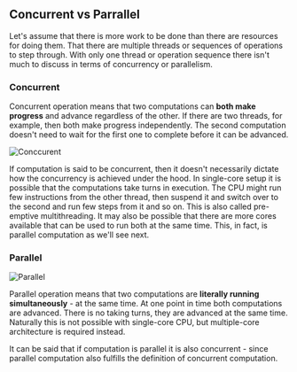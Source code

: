 ## Concurrent vs Parrallel

Let's assume that there is more work to be done than there are resources for doing them. That there are multiple threads or sequences of operations to step through. With only one thread or operation sequence there isn't much to discuss in terms of concurrency or parallelism.

### Concurrent

Concurrent operation means that two computations can **both make progress** and advance regardless of the other. If there are two threads, for example, then both make progress independently. The second computation doesn't need to wait for the first one to complete before it can be advanced.

![Conccurent](https://rawgit.com/khandz/til/master/programming/principles_and_concepts/img/concurrent-1.svg)

If computation is said to be concurrent, then it doesn't necessarily dictate how the concurrency is achieved under the hood. In single-core setup it is possible that the computations take turns in execution. The CPU might run few instructions from the other thread, then suspend it and switch over to the second and run few steps from it and so on. This is also called pre-emptive multithreading. It may also be possible that there are more cores available that can be used to run both at the same time. This, in fact, is parallel computation as we'll see next.


### Parallel

![Parallel](https://rawgit.com/khandz/til/master/programming/principles_and_concepts/img/parallel-1.svg)

Parallel operation means that two computations are **literally running simultaneously** - at the same time. At one point in time both computations are advanced. There is no taking turns, they are advanced at the same time. Naturally this is not possible with single-core CPU, but multiple-core architecture is required instead.

It can be said that if computation is parallel it is also concurrent - since parallel computation also fulfills the definition of concurrent computation.
